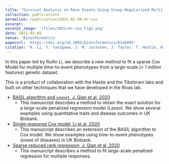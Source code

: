 ```yaml
---
title: "Survival Analysis on Rare Events Using Group-Regularized Multi-Response Cox Regression"
collection: publications
permalink: /publication/2021-02-09-mr-cox
excerpt:
excerpt_image: '/files/2021/mr-cox_Fig1.png'
date: 2021-02-09
venue: 'Bioinformatics'
paperurl: 'https://doi.org/10.1093/bioinformatics/btab095'
citation: 'R. Li, Y. Tanigawa, J. M. Justesen, J. Taylor, T. Hastie, R. Tibshirani, M. A. Rivas, Survival Analysis on Rare Events Using Group-Regularized Multi-Response Cox Regression. Bioinformatics 37(23), 4437-4443 (2021).'
---
```


In this paper led by Ruilin Li, we describe a new method to fit a sparse Cox Model for multiple time-to-event phenotypes from a large-scale (> 1 million features) genetic dataset.

This is a product of collaboration with the Hastie and the Tibshirani labs and built on other techniques that we have developed in the Rivas lab.

- [BASIL algorithm and `snpnet`, J. Qian et al, 2020](/publication/2020-10-23-snpnet)
  - This manuscript describes a method to obtain the exact solution for a large-scale penalized regression model (Lasso). We show several examples using quantitative traits and disease outcomes in UK Biobank.
- [Single-response Cox model, Li et al, 2020](/publication/2020-09-29-snpnet-cox)
  - This manuscript describes an extension of the BASIL algorithm to Cox model. We show examples using time-to-event phenotypes (onset of diseases) in UK Biobank.
- [Sparse reduced rank regression, J. Qian et al, 2020](/publication/preprint-2020-05-30-SRRR)
  - This manuscript describes a method to fit large-scale penalized regression for multiple responses.
